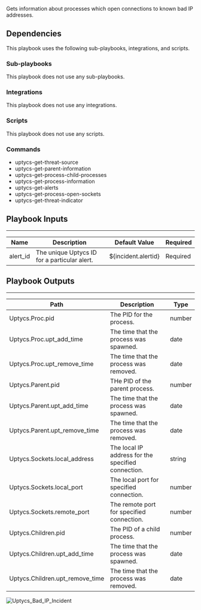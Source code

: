 Gets information about processes which open connections to known bad IP addresses.

## Dependencies
This playbook uses the following sub-playbooks, integrations, and scripts.

### Sub-playbooks
This playbook does not use any sub-playbooks.

### Integrations
This playbook does not use any integrations.

### Scripts
This playbook does not use any scripts.

### Commands
* uptycs-get-threat-source
* uptycs-get-parent-information
* uptycs-get-process-child-processes
* uptycs-get-process-information
* uptycs-get-alerts
* uptycs-get-process-open-sockets
* uptycs-get-threat-indicator

## Playbook Inputs
---

| **Name** | **Description** | **Default Value** |  **Required** |
| --- | --- | --- | --- |
| alert_id | The unique Uptycs ID for a particular alert. | ${incident.alertid} | Required |

## Playbook Outputs
---

| **Path** | **Description** | **Type** |
| --- | --- | --- |
| Uptycs.Proc.pid | The PID for the process. | number |
| Uptycs.Proc.upt_add_time | The time that the process was spawned. | date |
| Uptycs.Proc.upt_remove_time | The time that the process was removed. | date |
| Uptycs.Parent.pid | THe PID of the parent process. | number |
| Uptycs.Parent.upt_add_time | The time that the process was spawned. | date |
| Uptycs.Parent.upt_remove_time | The time that the process was removed. | date |
| Uptycs.Sockets.local_address | The local IP address for the specified connection. | string |
| Uptycs.Sockets.local_port | The local port for specified connection. | number |
| Uptycs.Sockets.remote_port | The remote port for specified connection. | number |
| Uptycs.Children.pid | The PID of a child process. | number |
| Uptycs.Children.upt_add_time | The time that the process was spawned. | date |
| Uptycs.Children.upt_remove_time | The time that the process was removed. | date |

![Uptycs_Bad_IP_Incident](https://github.com/demisto/content/blob/77dfca704d8ac34940713c1737f89b07a5fc2b9d/images/playbooks/Uptycs_Bad_IP_Incident.png)
